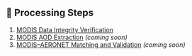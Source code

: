 ## 📖 Processing Steps

1. [MODIS Data Integrity Verification](./docs/MODIS_Data_Integrity_Verification.md)
2. [MODIS AOD Extraction](./docs/MODIS_AOD_Extraction.md) *(coming soon)*
3. [MODIS–AERONET Matching and Validation](./docs/MODIS_AERONET_Matching.md) *(coming soon)*
